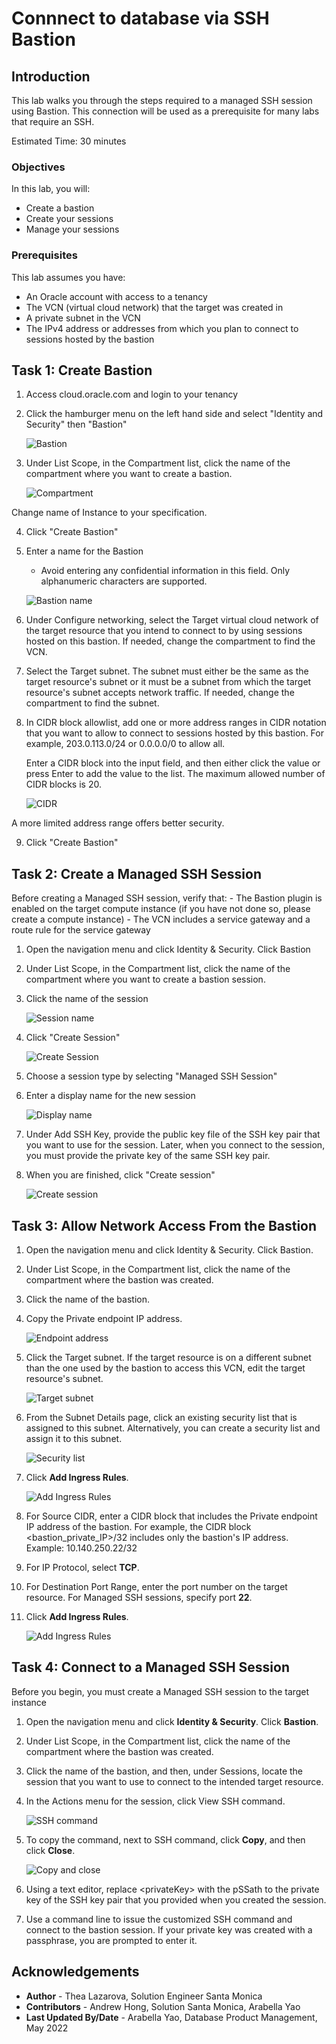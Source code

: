 # Connnect to database via SSH Bastion

## Introduction

This lab walks you through the steps required to a managed SSH session using Bastion. This connection will be used as a prerequisite for many labs that require an SSH.

Estimated Time: 30 minutes


### Objectives

In this lab, you will:
* Create a bastion
* Create your sessions
* Manage your sessions

### Prerequisites

This lab assumes you have:
* An Oracle account with access to a tenancy
* The VCN (virtual cloud network)  that the target was created in
* A private subnet  in the VCN
* The IPv4 address or addresses from which you plan to connect to sessions hosted by the bastion


## Task 1: Create Bastion

1. Access cloud.oracle.com and login to your tenancy

2. Click the hamburger menu on the left hand side and select "Identity and Security" then "Bastion"

	![Bastion](https://raw.githubusercontent.com/oracle/learning-library/master/common/images/console/id-bastion.png " ")


3. Under List Scope, in the Compartment list, click the name of the compartment where you want to create a bastion.

	![Compartment](images/list-scope-comp.png)

Change name of Instance to your specification.

4. Click "Create Bastion"

5. Enter a name for the Bastion
	- Avoid entering any confidential information in this field. Only alphanumeric characters are supported.

	![Bastion name](images/name-bastion.png)

6. Under Configure networking, select the Target virtual cloud network of the target resource that you intend to connect to by using sessions hosted on this bastion.
If needed, change the compartment to find the VCN.

7. Select the Target subnet. The subnet must either be the same as the target resource's subnet or it must be a subnet from which the target resource's subnet accepts network traffic.
If needed, change the compartment to find the subnet.

8. In CIDR block allowlist, add one or more address ranges in CIDR notation that you want to allow to connect to sessions hosted by this bastion.
For example, 203.0.113.0/24 or 0.0.0.0/0 to allow all.

	Enter a CIDR block into the input field, and then either click the value or press Enter to add the value to the list. The maximum allowed number of CIDR blocks is 20.

	![CIDR](images/cidr.png " ")

A more limited address range offers better security.

9. Click "Create Bastion"

## Task 2: Create a Managed SSH Session

Before creating a Managed SSH session, verify that:
	- The Bastion plugin is enabled on the target compute instance (if you have not done so, please create a compute instance)
	- The VCN includes a service gateway  and a route rule for the service gateway

1. Open the navigation menu and click Identity & Security. Click Bastion

2.  Under List Scope, in the Compartment list, click the name of the compartment where you want to create a bastion session.

3. Click the name of the session

	![Session name](images/bastion.png)

4. Click "Create Session"

	![Create Session](images/create-session.png)

5. Choose a session type by selecting "Managed SSH Session"

6. Enter a display name for the new session

	![Display name](images/managed.png)

7. Under Add SSH Key, provide the public key file of the SSH key pair that you want to use for the session.
Later, when you connect to the session, you must provide the private key of the same SSH key pair.

8. When you are finished, click "Create session"

	![Create session](images/create-session2.png)

## Task 3: Allow Network Access From the Bastion

1. Open the navigation menu and click Identity & Security. Click Bastion.

2. Under List Scope, in the Compartment list, click the name of the compartment where the bastion was created.

3. Click the name of the bastion.

4. Copy the Private endpoint IP address.

	![Endpoint address](images/endpoint-address.png)

5. Click the Target subnet.
If the target resource is on a different subnet than the one used by the bastion to access this VCN, edit the target resource's subnet.

	![Target subnet](images/target-subnet.png)

6. From the Subnet Details page, click an existing security list that is assigned to this subnet.
Alternatively, you can create a security list and assign it to this subnet.

	![Security list](images/security-list.png)

7. Click **Add Ingress Rules**.

	![Add Ingress Rules](images/ingress-rule.png)

8. For Source CIDR, enter a CIDR block that includes the Private endpoint IP address of the bastion.
For example, the CIDR block &lt;bastion\_private\_IP&gt;/32 includes only the bastion's IP address.
	Example: 10.140.250.22/32

9. For IP Protocol, select **TCP**.

10. For Destination Port Range, enter the port number on the target resource.
For Managed SSH sessions, specify port **22**.

11. Click **Add Ingress Rules**.

	![Add Ingress Rules](images/add-ingress-rule.png)

## Task 4: Connect to a Managed SSH Session
Before you begin, you must create a Managed SSH session to the target instance

1. Open the navigation menu and click **Identity & Security**. Click **Bastion**.

2. Under List Scope, in the Compartment list, click the name of the compartment where the bastion was created.

3. Click the name of the bastion, and then, under Sessions, locate the session that you want to use to connect to the intended target resource.

4. In the Actions menu for the session, click View SSH command.

	![SSH command](images/ssh-command.png)

5. To copy the command, next to SSH command, click **Copy**, and then click **Close**.

	![Copy and close](images/copy-close.png)

6. Using a text editor, replace &lt;privateKey&gt; with the pSSath to the private key of the SSH key pair that you provided when you created the session.

7. Use a command line to issue the customized SSH command and connect to the bastion session.
If your private key was created with a passphrase, you are prompted to enter it.

## Acknowledgements
* **Author** - Thea Lazarova, Solution Engineer Santa Monica
* **Contributors** -  Andrew Hong, Solution Santa Monica, Arabella Yao
* **Last Updated By/Date** - Arabella Yao, Database Product Management, May 2022